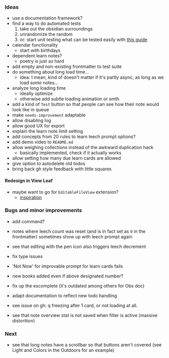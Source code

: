 
### Ideas

- use a documentation framework?
- find a way to do automated tests
    1. take out the obsidian surroundings
    2. unrandomize the random
    3. or: start unit testing what can be tested easily with [this guide](https://www.freecodecamp.org/news/how-to-start-unit-testing-javascript/)
- calendar functionality
    - start with birthdays
- dependent learn notes?
    - poetry is just *so* hard
- add empty and non-existing frontmatter to test suite
- do something about long load time...
    - idea: I mean, kind of doesn't matter if it's partly async, as long as we load *some* notes...
- analyze long loading time
    - ideally optimize
    - otherwise add subtle loading animation or smth
- add a kind of `Test` button so that people can see how their note would look like in queue
- make `needs-improvement` adaptable
- allow disabling log
- allow good UX for export
- explain the learn note limit setting
- add concepts from 20 rules to learn leech prompt options?
- add demo video to `README.md`
- allow weighing collections instead of the awkward duplication hack 
    - basically implemented, check if it actually works
- allow setting how many due learn cards are allowed
- give option to autodelete old todos
- bring back gh style feedback with little squares

#### Redesign in View Leaf

- maybe want to go for `EditableFileView` extension? 
    - [inspiration](https://github.com/lachholden/obsidian-recipe-view/blob/a1b92eb0c078994e4493a53f22c8bef70ef812fc/src/recipe-view.ts#L8)

### Bugs and minor improvements

- add command?
- notes where leech count was reset (and is in fact set as `0` in the frontmatter) sometimes show up with leech prompt again
- see that editing with the pen icon also triggers leech decrement
- fix type issues
- 'Not Now' for improvable prompt for learn cards fails
- new books added even if above designated number?
- fix up the escomplete (it's outdated among others for Obs doc)
- adapt documentation to reflect new todo handling


- see issue on gh: q freezing after 1 card, or not loading at all.
- see that note overview stat is not saved when filter is active (massive distorition)

### Next

- see that long notes have a scrollbar so that buttons aren't covered (see Light and Colors in the Outdoors for an example)

